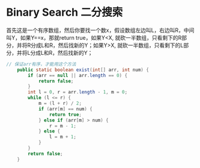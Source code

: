 # Binary Search 二分搜索

首先这是一个有序数组，然后你要找一个数x，假设数组左边叫L，右边叫R，中间叫Y，如果Y==x，那就return true，如果Y&lt;X, 就砍一半数组，只看剩下的R部分，并将R分成L和R，然后找新的Y；如果Y&gt;X, 就砍一半数组，只看剩下的L部分，并将L分成L和R，然后找新的Y；

```java
// 保证arr有序，才能用这个方法
	public static boolean exist(int[] arr, int num) {
		if (arr == null || arr.length == 0) {
			return false;
		}
		int l = 0, r = arr.length - 1, m = 0;
		while (l <= r) {
			m = (l + r) / 2;
			if (arr[m] == num) {
				return true;
			} else if (arr[m] > num) {
				r = m - 1;
			} else {
				l = m + 1;
			}
		}
		return false;
	}
```